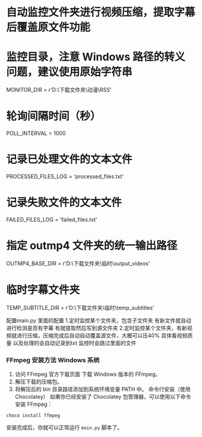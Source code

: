 # 自动监控文件夹进行视频压缩，提取字幕后覆盖原文件功能






# 监控目录，注意 Windows 路径的转义问题，建议使用原始字符串
MONITOR_DIR = r'D:\下载文件夹\动漫\RSS'
# 轮询间隔时间（秒）
POLL_INTERVAL = 1000
# 记录已处理文件的文本文件
PROCESSED_FILES_LOG = 'processed_files.txt'
# 记录失败文件的文本文件
FAILED_FILES_LOG = 'failed_files.txt'
# 指定 outmp4 文件夹的统一输出路径
OUTMP4_BASE_DIR = r'D:\下载文件夹\临时\output_videos'
# 临时字幕文件夹
TEMP_SUBTITLE_DIR = r'D:\下载文件夹\临时\temp_subtitles'


配置main.py 里面的配置
1.定时监控某个文件夹，包含子文件夹 有新文件就自动进行检测是否有字幕 有就提取然后写到源文件夹
2.定时监控某个文件夹，有新视频就进行压缩，压缩完成后自动自动覆盖源文件，大概可以压40% 具体看视频质量
以及处理的会自动记录到txt 监控时会跳过里面的文件



### FFmpeg 安装方法 Windows 系统
1. 访问 FFmpeg 官方下载页面 下载 Windows 版本的 FFmpeg。
2. 解压下载的压缩包。
3. 将解压后的 bin 目录路径添加到系统环境变量 PATH 中。 命令行安装（使用 Chocolatey）
如果你已经安装了 Chocolatey 包管理器，可以使用以下命令安装 FFmpeg：

```
choco install ffmpeg
```
安装完成后，你就可以正常运行 `main.py` 脚本了。
